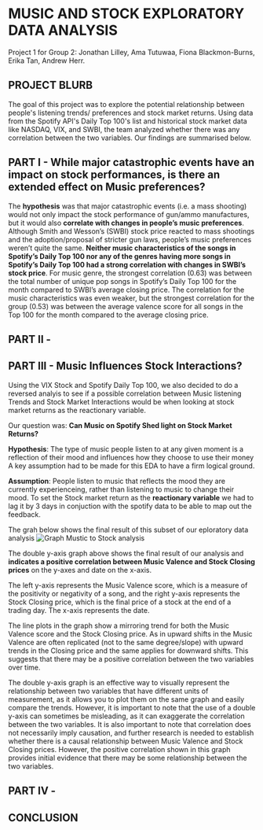 # MUSIC AND STOCK EXPLORATORY DATA ANALYSIS
Project 1 for Group 2: Jonathan Lilley, Ama Tutuwaa, Fiona Blackmon-Burns, Erika Tan, Andrew Herr.

## PROJECT BLURB
The goal of this project was to explore the potential relationship between people's listening trends/ preferences and stock market returns. Using data from the Spotify API's Daily Top 100's list and historical stock market data like NASDAQ, VIX, and SWBI, the team analyzed whether there was any correlation between the two variables. Our findings are summarised below.

## PART I - While major catastrophic events have an impact on stock performances, is there an extended effect on Music preferences?

The **hypothesis** was that major catastrophic events (i.e. a mass shooting) would not only impact the stock performance of gun/ammo manufactures, but it would also **correlate with changes in people’s music preferences**. Although Smith and Wesson’s (SWBI) stock price reacted to mass shootings and the adoption/proposal of stricter gun laws, people’s music preferences weren’t quite the same. **Neither music characteristics of the songs in Spotify’s Daily Top 100 nor any of the genres having more songs in Spotify’s Daily Top 100 had a strong correlation with changes in SWBI’s stock price**. For music genre, the strongest correlation (0.63) was between the total number of unique pop songs in Spotify’s Daily Top 100 for the month compared to SWBI’s average closing price. The correlation for the music characteristics was even weaker, but the strongest correlation for the group (0.53) was between the average valence score for all songs in the Top 100 for the month compared to the average closing price.



## PART II - 



## PART III - Music Influences Stock Interactions?
Using the VIX Stock and Spotify Daily Top 100, we also decided to do a reversed analyis to see if a possible correlation between Music listening Trends and Stock Market Interactions would be when looking at stock market returns as the reactionary variable.

Our question was: **Can Music on Spotify Shed light on Stock Market Returns?**

**Hypothesis**: The type of music people listen to at any given moment is a reflection of their mood and influences how they choose to use their money
A key assumption had to be made for this EDA to have a firm logical ground.

**Assumption**: People listen to music that reflects the mood they are currently experienceing, rather than listening to music to change their mood.
To set the Stock market return as the **reactionary variable** we had to lag it by 3 days in conjuction with the spotify data to be able to map out the feedback.

The grah below shows the final result of this subset of our eploratory data analysis
![Graph Mustic to Stock analysis](https://user-images.githubusercontent.com/114604829/219490986-69dee63b-e143-4458-980c-db57946d3a6f.png)

The double y-axis graph above shows the final result of our analysis and **indicates a positive correlation between Music Valence and Stock Closing prices** on the y-axes and date on the x-axis.

The left y-axis represents the Music Valence score, which is a measure of the positivity or negativity of a song, and the right y-axis represents the Stock Closing price, which is the final price of a stock at the end of a trading day. The x-axis represents the date.

The line plots in the graph show a mirroring trend for both the Music Valence score and the Stock Closing price. As in upward shifts in the Music Valence are often replicated (not to the same degree/slope) with upward trends in the Closing price and the same applies for downward shifts. This suggests that there may be a positive correlation between the two variables over time.

The double y-axis graph is an effective way to visually represent the relationship between two variables that have different units of measurement, as it allows you to plot them on the same graph and easily compare the trends. However, it is important to note that the use of a double y-axis can sometimes be misleading, as it can exaggerate the correlation between the two variables. It is also important to note that correlation does not necessarily imply causation, and further research is needed to establish whether there is a causal relationship between Music Valence and Stock Closing prices. However, the positive correlation shown in this graph provides initial evidence that there may be some relationship between the two variables.


## PART IV - 

## CONCLUSION
